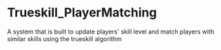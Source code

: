 # Trueskill_PlayerMatching
A system that is built to update players' skill level and match players with similar skills using the trueskill algorithm

